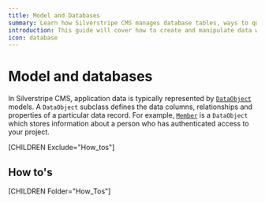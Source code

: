 ```yaml
---
title: Model and Databases
summary: Learn how Silverstripe CMS manages database tables, ways to query your database and how to publish data.
introduction: This guide will cover how to create and manipulate data within Silverstripe CMS and how to use the ORM (Object Relational Model) to query data.
icon: database
---
```


# Model and databases

In Silverstripe CMS, application data is typically represented by [`DataObject`](api:SilverStripe\ORM\DataObject) models. A `DataObject` subclass defines the
data columns, relationships and properties of a particular data record. For example, [`Member`](api:SilverStripe\Security\Member) is a `DataObject`
which stores information about a person who has authenticated access to your project.

[CHILDREN Exclude="How_tos"]

## How to's

[CHILDREN Folder="How_Tos"]
